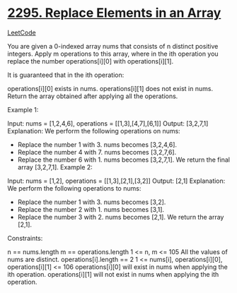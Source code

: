 <h1><a href="https://github.com/eddiephiri/competitive-programming/tree/main/replace-elements-in-an-array">2295. Replace Elements in an Array</a></h1>

<a href="https://leetcode.com/problems/replace-elements-in-an-array/submissions/1175500244/">LeetCode</a>

You are given a 0-indexed array nums that consists of n distinct positive integers. Apply m operations to this array, where in the ith operation you replace the number operations[i][0] with operations[i][1].

It is guaranteed that in the ith operation:

operations[i][0] exists in nums.
operations[i][1] does not exist in nums.
Return the array obtained after applying all the operations.

 

Example 1:

Input: nums = [1,2,4,6], operations = [[1,3],[4,7],[6,1]]
Output: [3,2,7,1]
Explanation: We perform the following operations on nums:
- Replace the number 1 with 3. nums becomes [3,2,4,6].
- Replace the number 4 with 7. nums becomes [3,2,7,6].
- Replace the number 6 with 1. nums becomes [3,2,7,1].
We return the final array [3,2,7,1].
Example 2:

Input: nums = [1,2], operations = [[1,3],[2,1],[3,2]]
Output: [2,1]
Explanation: We perform the following operations to nums:
- Replace the number 1 with 3. nums becomes [3,2].
- Replace the number 2 with 1. nums becomes [3,1].
- Replace the number 3 with 2. nums becomes [2,1].
We return the array [2,1].
 

Constraints:

n == nums.length
m == operations.length
1 <= n, m <= 105
All the values of nums are distinct.
operations[i].length == 2
1 <= nums[i], operations[i][0], operations[i][1] <= 106
operations[i][0] will exist in nums when applying the ith operation.
operations[i][1] will not exist in nums when applying the ith operation.